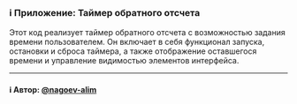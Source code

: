 ### ℹ️ Приложение: Таймер обратного отсчета

Этот код реализует таймер обратного отсчета с возможностью задания времени пользователем.
Он включает в себя функционал запуска, остановки и сброса таймера, а также
отображение оставшегося времени и управление видимостью элементов интерфейса.

-----
#### ℹ️ Автор: [@nagoev-alim](https://github.com/nagoev-alim)

